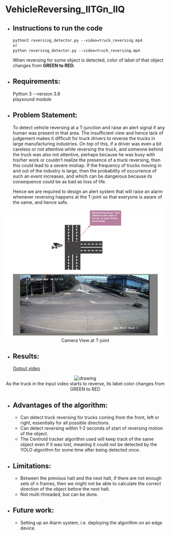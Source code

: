 # VehicleReversing_IITGn_IIQ


* ## Instructions to run the code

      python3 reversing_detector.py --video=truck_reversing.mp4 
      or
      python reversing_detector.py --video=truck_reversing.mp4 

   When reversing for some object is detected, color of label of that object changes from 
  <b> GREEN to RED. </b>

* ## Requirements:
  Python 3 --version 3.8 </br>
  playsound module
  
* ## Problem Statement:
    To detect vehicle reversing at a T-junction and raise an alert signal if any human was present in that area. 
    The insufficient view and hence lack of judgement makes it difficult for truck drivers to reverse the trucks in large manufacturing industries. On top of this, if a driver was even a bit careless or not attentive while reversing the truck, and someone behind the truck was also not attentive, perhaps because he was busy with his/her work or couldn’t realize the presence of a truck reversing, then this could lead to a severe mishap. If the frequency of trucks moving in and out of the industry is large, then the probability of occurrence of such an event increases, and which can be dangerous because its consequence could be as bad as loss of life. 
    
    Hence we are required to design an alert system that will raise an alarm whenever reversing happens at the T-joint so that everyone is aware of the same, and hence safe.

<p align="center">
<img src="results/image2.png" alt="drawing"/ width="500" height="400">
<br>Camera View at T-joint
</div>
</p>

* ## Results:
  [Output video](https://drive.google.com/file/d/1LQa1HwsG1Zy99FlIjpyexHj5GHMzz9dD/view?usp=sharing)
  
<p align="center">
<img src="results/reversing_gif" alt="drawing"/ width="500" height="400">
<br>As the truck in the input video starts to reverse, its label color changes from GREEN to RED 
</div>
</p>

 
* ## Advantages of the algorithm:
  * Can detect truck reversing for trucks coming from the front, left or right, essentially for all possible directions. </br>
  * Can detect reversing within 1-2 seconds of start of reversing motion of the object. </br>
  * The Centroid tracker algorithm used will keep track of the same object even if it was lost, meaning it could not be detected by the YOLO algorithm for some time after being detected once.


* ## Limitations:
  * Between the previous halt and the next halt, if there are not enough sets of n frames, then we might not be able to calculate the correct direction of the object before the next halt.
  * Not multi-threaded, but can be done.

* ## Future work:
  * Setting up an Alarm system, i.e. deploying the algorithm on an edge device.
  
